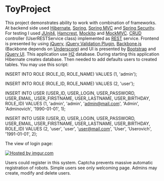 ToyProject
==========
This project demonstrates ability to work with combination of frameworks. At backend side used <a href="http://hibernate.org">Hibernate</a>, <a href="http://spring.io">Spring</a>, <a href="http://docs.spring.io/spring/docs/2.0.8/reference/mvc.html">Spring MVC</a> and <a href="http://projects.spring.io/spring-security/">Spring Security</a>. For testing I used <a href="http://junit.org/">JUnit4</a>, <a href="http://hamcrest.org/">Hamcrest</a>, <a href="https://code.google.com/p/mockito/">Mockito</a> and <a href="http://docs.spring.io/spring/docs/3.2.5.RELEASE/javadoc-api/org/springframework/test/web/servlet/MockMvc.html">MockMVC</a>. <a href="http://en.wikipedia.org/wiki/Create,_read,_update_and_delete">CRUD</a> controller (UserRESTService class) implemented as <a href="http://en.wikipedia.org/wiki/Representational_state_transfer">REST</a> service. Frontend is presented by using <a href="http://jquery.com/">jQuery</a>, <a href="http://jqueryvalidation.org/">jQuery Validation Plugin</a>, <a href="http://backbonejs.org/">Backbone.js</a> (Backbone depends on <a href="http://underscorejs.org/">Underscore</a>) and UI is presented by <a href="http://getbootstrap.com/">Bootstrap</a> and <a href="http://jqueryui.com/">jQuery UI</a>. This application use <a href="http://www.h2database.com/html/main.html">H2</a> database.
During starting this application Hibernate creates database. Then needed to add defaults users to created tables. You may use this script:

INSERT INTO ROLE (ROLE_ID, ROLE_NAME) VALUES (1, 'admin');

INSERT INTO ROLE (ROLE_ID, ROLE_NAME) VALUES (2, 'user');

INSERT INTO USER (USER_ID, USER_LOGIN, USER_PASSWORD, USER_EMAIL, USER_FIRSTNAME, USER_LASTNAME, USER_BIRTHDAY, ROLE_ID) VALUES (1, 'admin', 'admin', 'admin@mail.com', 'Admin', 'Adminovich', '1990-01-01', 1);

INSERT INTO USER (USER_ID, USER_LOGIN, USER_PASSWORD, USER_EMAIL, USER_FIRSTNAME, USER_LASTNAME, USER_BIRTHDAY, ROLE_ID) VALUES (2, 'user', 'user', 'user@mail.com', 'User', 'Userovich', '1991-01-01', 2); 

The view of login page:

<a href="http://imgur.com/4akXZd2"><img src="http://i.imgur.com/4akXZd2.jpg" title="Hosted by imgur.com" /></a>

Users could register in this system. Captcha prevents massive automatic registration of robots. Simple users see only welcoming page. Admins may create, modify and delete users. 
